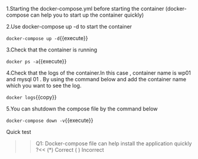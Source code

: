 
1.Starting the docker-compose.yml before starting the container (docker-compose can help you to start up the container quickly)

2.Use docker-compose up -d to start the container

`docker-compose up -d`{{execute}}

3.Check that the container is running 

`docker ps -a`{{execute}}

4.Check that the logs of the container.In this case , container name is wp01 and mysql 01 . By using the command below and add the container name which you want to see the log.

`docker logs`{{copy}} 

5.You can shutdown the compose file by the command below

`docker-compose down -v`{{execute}}

Quick test
>>Q1: Docker-compose file can help install the application quickly ?<<
(*) Correct
( ) Incorrect



